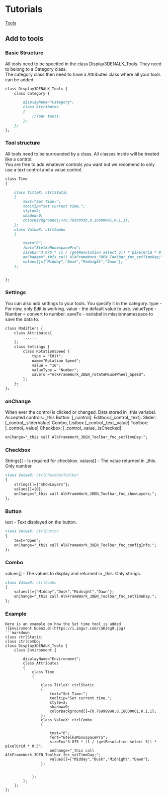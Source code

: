 
# Tutorials
[Tools](https://alkanetsmorgas.github.io/Eden-2.0/#add-to-tools)


## Add to tools
### Basic Structure
All tools need to be specifed in the class Display3DENALK_Tools.
They need to belong to a Category class.  
The category class then need to have a Attributes class where all your tools can be added.
```markdown
class Display3DENALK_Tools {
	class Category {

		displayName="Category";
		class Attributes
		{
			//Your tools.
		};
	};
};
```
### Tool structure
All tools need to be surrounded by a class. All classes inside will be treated like a control.  
You are free to add whatever controls you want but we recomend to only use a text control and a value control.  
```markdown
class Time
{

	class TitleX: ctrlStatic
	{
		text="Set Time:";
		tooltip="Set current time.";
		style=2;
		shadow=0;
		colorBackground[]={0.76999998,0.18000001,0.1,1};
	};
	class ValueX: ctrlCombo
	{

		text="0";		
		font="EtelkaMonospacePro";
		sizeEx="3.875 * (1 / (getResolution select 3)) * pixelGrid * 0.5";
		onChange="_this call AlkFrameWork_3DEN_Toolbar_fnc_setTimeDay;";
		values[]={"Midday","Dusk","Midnight","Dawn"};
	};


};
```
### Settings
You can also add settings to your tools. You specify it in the category.
type - For now, only Edit is working.
value - the default value to use.
valueType - Number = convert to number.
saveTo - variabel in missionnamespace to save the data to.
```markdown
class Modifiers {
	class Attributes{
		......
	};
	class Settings {
		class RotationSpeed {
			type = "Edit";
			name="Rotation Speed";
			value = "10";
			valueType = "Number";
			saveTo ="AlkFrameWork_3DEN_rotateMouseWheel_Speed";
		};
	};
};
```
### onChange
When ever the control is clicked or changed. Data stored in _this variabel.
Accepted controls: _this
Button: [_control].
Editbox:[_control,_text].
Slider: [_control,_sliderValue]
Combo, Listbox [_control,_text,_value]
Toolbox: [_control,_value]
Checkbox: [_control,_value,_isChecked]
```markdown
onChange="_this call AlkFrameWork_3DEN_Toolbar_fnc_setTimeDay;";
```
### Checkbox
Strings[] - Is required for checbkox.
values[] - The value returned in _this. Only number.
```markdown
class ValueX: ctrlCheckboxToolbar
{
	strings[]={"showLayers"};
	values[]={0};
	onChange="_this call AlkFrameWork_3DEN_Toolbar_fnc_showLayers;";
};
```
### Button
text - Text displayed on the button.
```markdown
class ValueX: ctrlButton
{
	text="Open";
	onChange="_this call AlkFrameWork_3DEN_Toolbar_fnc_configInfo;";
};
```
### Combo
values[] - The values to display and returned in _this. Only strings.
```markdown
class ValueX: ctrlCombo
{
	values[]={"Midday","Dusk","Midnight","Dawn"};
	onChange="_this call AlkFrameWork_3DEN_Toolbar_fnc_setTimeDay;";
};
```


### Example
```
Here is an example on how the Set time tool is added.
![Enviroment Eden2.0](https://i.imgur.com/cGKJeg9.jpg)
```markdown
class ctrlStatic;
class ctrlCombo;
class Display3DENALK_Tools {
	class Environment {     
		
		displayName="Environment";
		class Attributes
		{
			class Time
			{
				
				class TitleX: ctrlStatic
				{
					text="Set Time:";
					tooltip="Set current time.";
					style=2;
					shadow=0;
					colorBackground[]={0.76999998,0.18000001,0.1,1};
				};
				class ValueX: ctrlCombo
				{
					
					text="0";		
					font="EtelkaMonospacePro";
					sizeEx="3.875 * (1 / (getResolution select 3)) * pixelGrid * 0.5";
					onChange="_this call AlkFrameWork_3DEN_Toolbar_fnc_setTimeDay;";
					values[]={"Midday","Dusk","Midnight","Dawn"};
				};
				
				
			};
		};
	};
};	

```
